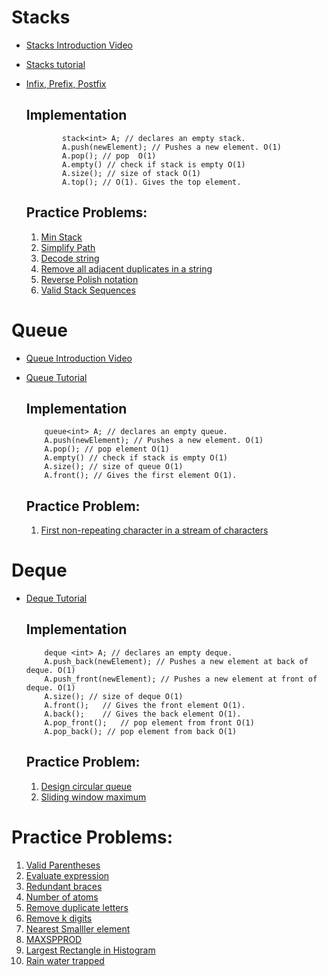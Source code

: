 # Stacks

- [Stacks Introduction Video](https://www.youtube.com/watch?v=F1F2imiOJfk)
- [Stacks tutorial](https://www.geeksforgeeks.org/stack-data-structure-introduction-program/)
- [Infix, Prefix, Postfix](https://www.youtube.com/watch?v=jos1Flt21is)
    
    ## Implementation
    ```
            stack<int> A; // declares an empty stack. 
            A.push(newElement); // Pushes a new element. O(1)
            A.pop(); // pop  O(1)
            A.empty() // check if stack is empty O(1) 
            A.size(); // size of stack O(1) 
            A.top(); // O(1). Gives the top element. 

    ```
    ## Practice Problems:
    1. [Min Stack](https://www.interviewbit.com/problems/min-stack/)
    2. [Simplify Path](https://www.interviewbit.com/problems/simplify-directory-path/)
    3. [Decode string](https://leetcode.com/problems/decode-string/)
    4. [Remove all adjacent duplicates in a string](https://leetcode.com/problems/remove-all-adjacent-duplicates-in-string/)
    5. [Reverse Polish notation](https://leetcode.com/problems/evaluate-reverse-polish-notation/)
    6. [Valid Stack Sequences](https://leetcode.com/problems/validate-stack-sequences/)
    
# Queue

- [Queue Introduction Video](https://www.youtube.com/watch?v=XuCbpw6Bj1U)
- [Queue Tutorial](https://www.geeksforgeeks.org/queue-data-structure/)
    
    ## Implementation
    ```
        queue<int> A; // declares an empty queue. 
        A.push(newElement); // Pushes a new element. O(1)
        A.pop(); // pop element O(1) 
        A.empty() // check if stack is empty O(1)
        A.size(); // size of queue O(1) 
        A.front(); // Gives the first element O(1). 
    ```
    ## Practice Problem:
    1. [First non-repeating character in a stream of characters](https://www.interviewbit.com/problems/first-non-repeating-character-in-a-stream-of-characters/)

# Deque

- [Deque Tutorial](https://www.geeksforgeeks.org/deque-cpp-stl/)
    ## Implementation
    ```
        deque <int> A; // declares an empty deque.
        A.push_back(newElement); // Pushes a new element at back of deque. O(1)
        A.push_front(newElement); // Pushes a new element at front of deque. O(1)
        A.size(); // size of deque O(1) 
        A.front();   // Gives the front element O(1). 
        A.back();    // Gives the back element O(1). 
        A.pop_front();   // pop element from front O(1) 
        A.pop_back(); // pop element from back O(1)
    ```
    ## Practice Problem:
    1. [Design circular queue](https://leetcode.com/problems/design-circular-deque/)
    2. [Sliding window maximum](https://www.interviewbit.com/problems/sliding-window-maximum/)

    
# Practice Problems:

1. [Valid Parentheses](https://leetcode.com/problems/valid-parentheses/)
2. [Evaluate expression](https://www.interviewbit.com/problems/evaluate-expression/)
3. [Redundant braces](https://www.interviewbit.com/problems/redundant-braces/)
4. [Number of atoms](https://leetcode.com/problems/number-of-atoms/)
5. [Remove duplicate letters](https://leetcode.com/problems/remove-duplicate-letters/)
6. [Remove k digits](https://leetcode.com/problems/remove-k-digits/) 
7. [Nearest Smalller element](https://www.interviewbit.com/problems/nearest-smaller-element/)
8. [MAXSPPROD](https://www.interviewbit.com/problems/maxspprod/)
9. [Largest Rectangle in Histogram](https://www.interviewbit.com/problems/largest-rectangle-in-histogram/)
10. [Rain water trapped](https://www.interviewbit.com/problems/rain-water-trapped/)
